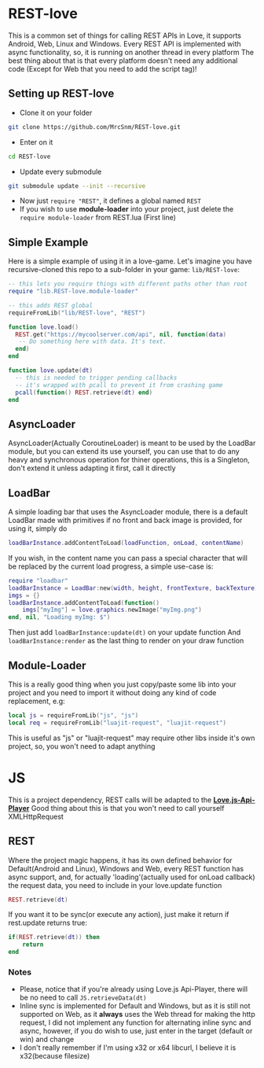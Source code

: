 # REST-love
This is a common set of things for calling REST APIs in Love, it supports Android, Web, Linux and Windows.
Every REST API is implemented with async functionality, so, it is running on another thread in every platform
The best thing about that is that every platform doesn't need any additional code (Except for Web that you need to add the script tag)!

## Setting up REST-love
- Clone it on your folder
```sh
git clone https://github.com/MrcSnm/REST-love.git
```
- Enter on it
```sh
cd REST-love
```
- Update every submodule
```sh
git submodule update --init --recursive
```
- Now just `require "REST"`, it defines a global named `REST`
- If you wish to use **module-loader** into your project, just delete the `require module-loader` from REST.lua (First line)

## Simple Example

Here is a simple example of using it in a love-game. Let's imagine you have recursive-cloned this repo to a sub-folder in your game: `lib/REST-love`:

```lua
-- this lets you require things with different paths other than root
require "lib.REST-love.module-loader"

-- this adds REST global
requireFromLib("lib/REST-love", "REST")

function love.load()
  REST.get("https://mycoolserver.com/api", nil, function(data)
   -- Do something here with data. It's text.
  end)
end

function love.update(dt)
  -- this is needed to trigger pending callbacks
  -- it's wrapped with pcall to prevent it from crashing game
  pcall(function() REST.retrieve(dt) end)
end
```


## AsyncLoader
AsyncLoader(Actually CoroutineLoader) is meant to be used by the LoadBar module, but you can extend its use yourself, you can use that
to do any heavy and synchronous operation for thiner operations, this is a Singleton, don't extend it unless
adapting it first, call it directly

## LoadBar
A simple loading bar that uses the AsyncLoader module, there is a default LoadBar made with primitives if no
front and back image is provided, for using it, simply do
```lua
loadBarInstance.addContentToLoad(loadFunction, onLoad, contentName)
```
If you wish, in the content name you can pass a special character that will be replaced by the current load progress,
a simple use-case is:
```lua
require "loadbar"
loadBarInstance = LoadBar:new(width, height, frontTexture, backTexture)
imgs = {}
loadBarInstance.addContentToLoad(function()
    imgs["myImg"] = love.graphics.newImage("myImg.png")
end, nil, "Loading myImg: $")
```

Then just add `loadBarInstance:update(dt)` on your update function
And `loadBarInstance:render` as the last thing to render on your draw function

## Module-Loader
This is a really good thing when you just copy/paste some lib into your project and you need to import it without doing
any kind of code replacement, e.g:
```lua
local js = requireFromLib("js", "js")
local req = requireFromLib("luajit-request", "luajit-request")
```
This is useful as "js" or "luajit-request" may require other libs inside it's own project, so, you won't need to adapt anything

# JS
This is a project dependency, REST calls will be adapted to the [**Love.js-Api-Player**](https://github.com/MrcSnm/Love.js-Api-Player)
Good thing about this is that you won't need to call yourself XMLHttpRequest


## REST
Where the project magic happens, it has its own defined behavior for Default(Android and Linux), Windows and Web, every REST function has
async support, and, for actually 'loading'(actually used for onLoad callback) the request data, you need to include in your love.update function
```lua
REST.retrieve(dt)
```
If you want it to be sync(or execute any action), just make it return if rest.update returns true:
```lua
if(REST.retrieve(dt)) then
    return
end
```

### Notes
- Please, notice that if you're already using Love.js Api-Player, there will be no need to call `JS.retrieveData(dt)`
- Inline sync is implemented for Default and Windows, but as it is still not supported on Web, as it **always** uses the Web thread for making the http request, I did not implement any function for alternating inline sync and async, however, if you do wish to use, just enter in the target (default or win) and change
- I don't really remember if I'm using x32 or x64 libcurl, I believe it is x32(because filesize)
